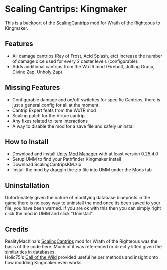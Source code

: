 # Scaling Cantrips: Kingmaker
This is a backport of the <a href="https://github.com/RealityMachina/Scaling-Cantrips">ScalingCantrips</a> mod for Wrath of the Righteous to Kingmaker.

## Features
- All damage cantrips (Ray of Frost, Acid Splash, etc) increase the number of damage dice used for every 2 caster levels (configurable).
- Adds additional cantrips from the WoTR mod (Firebolt, Jolting Grasp, Divine Zap, Unholy Zap)

## Missing Features
- Configurable damage and on/off switches for specific Cantrips, there is just a general config for all at the moment.
- Cantrip Expert feats from the WoTR mod
- Scaling patch for the Virtue cantrip
- Any fixes related to item interactions
- A way to disable the mod for a save file and safely uninstall

## How to Install
- Download and install <a href="https://github.com/newman55/unity-mod-manager">Unity Mod Manager</a> with at least version 0.25.4.0
- Setup UMM to find your Pathfinder Kingmaker install
- Download ScalingCantripsKM.zip
- Install the mod by draggin the zip file into UMM under the Mods tab 

## Uninstallation
Unfortunately given the nature of modifying database blueprints in the game there is no easy way to uninstall the mod once its been saved to your file, you have been warned. If you are ok with this then you can simply right click the mod in UMM and click "Uninstall".

## Credits
RealityMachina's <a href="https://github.com/RealityMachina/Scaling-Cantrips">ScalingCantrips</a> mod for Wrath of the Righteous was the basis of the code here. Much of it was referenced or directly lifted given the similarities in databases. \
Holic75's <a href="https://github.com/Holic75/KingmakerRebalance">Call of the Wild</a> provided useful helper methods and insight onto how modding Kingmaker even works.